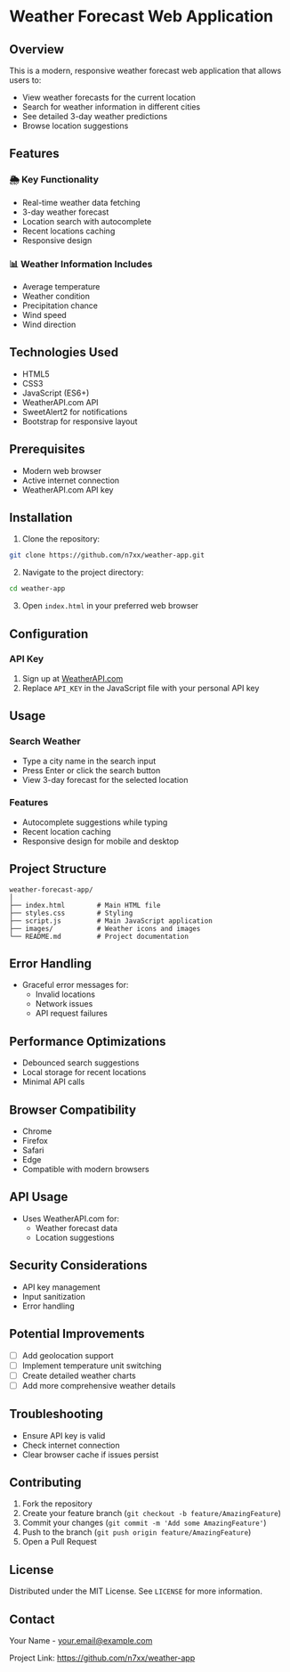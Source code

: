 # Weather Forecast Web Application

## Overview

This is a modern, responsive weather forecast web application that allows users to:
- View weather forecasts for the current location
- Search for weather information in different cities
- See detailed 3-day weather predictions
- Browse location suggestions

## Features

### 🌦️ Key Functionality
- Real-time weather data fetching
- 3-day weather forecast
- Location search with autocomplete
- Recent locations caching
- Responsive design

### 📊 Weather Information Includes
- Average temperature
- Weather condition
- Precipitation chance
- Wind speed
- Wind direction

## Technologies Used

- HTML5
- CSS3
- JavaScript (ES6+)
- WeatherAPI.com API
- SweetAlert2 for notifications
- Bootstrap for responsive layout

## Prerequisites

- Modern web browser
- Active internet connection
- WeatherAPI.com API key

## Installation

1. Clone the repository:
```bash
git clone https://github.com/n7xx/weather-app.git
```

2. Navigate to the project directory:
```bash
cd weather-app
```

3. Open `index.html` in your preferred web browser

## Configuration

### API Key
1. Sign up at [WeatherAPI.com](https://www.weatherapi.com/)
2. Replace `API_KEY` in the JavaScript file with your personal API key

## Usage

### Search Weather
- Type a city name in the search input
- Press Enter or click the search button
- View 3-day forecast for the selected location

### Features
- Autocomplete suggestions while typing
- Recent location caching
- Responsive design for mobile and desktop

## Project Structure

```
weather-forecast-app/
│
├── index.html        # Main HTML file
├── styles.css        # Styling
├── script.js         # Main JavaScript application
├── images/           # Weather icons and images
└── README.md         # Project documentation
```

## Error Handling

- Graceful error messages for:
  - Invalid locations
  - Network issues
  - API request failures

## Performance Optimizations

- Debounced search suggestions
- Local storage for recent locations
- Minimal API calls

## Browser Compatibility

- Chrome
- Firefox
- Safari
- Edge
- Compatible with modern browsers

## API Usage

- Uses WeatherAPI.com for:
  - Weather forecast data
  - Location suggestions

## Security Considerations

- API key management
- Input sanitization
- Error handling

## Potential Improvements

- [ ] Add geolocation support
- [ ] Implement temperature unit switching
- [ ] Create detailed weather charts
- [ ] Add more comprehensive weather details

## Troubleshooting

- Ensure API key is valid
- Check internet connection
- Clear browser cache if issues persist

## Contributing

1. Fork the repository
2. Create your feature branch (`git checkout -b feature/AmazingFeature`)
3. Commit your changes (`git commit -m 'Add some AmazingFeature'`)
4. Push to the branch (`git push origin feature/AmazingFeature`)
5. Open a Pull Request

## License

Distributed under the MIT License. See `LICENSE` for more information.

## Contact

Your Name - your.email@example.com

Project Link: https://github.com/n7xx/weather-app
